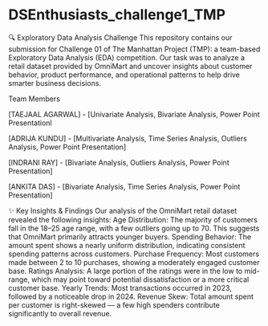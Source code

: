 # DSEnthusiasts_challenge1_TMP

🔍 Exploratory Data Analysis Challenge
This repository contains our submission for Challenge 01 of The Manhattan Project (TMP): a team-based Exploratory Data Analysis (EDA) competition. Our task was to analyze a retail dataset provided by OmniMart and uncover insights about customer behavior, product performance, and operational patterns to help drive smarter business decisions.

Team Members

[TAEJAAL AGARWAL] - [Univariate Analysis, Bivariate Analysis, Power Point Presentationl

[ADRIJA KUNDU] - [Multivariate Analysis, Time Series Analysis, Outliers Analysis, Power Point Presentation]

[INDRANI RAY] - [Bivariate Analysis, Outliers Analysis, Power Point Presentation]

[ANKITA DAS] - [Bivariate Analysis, Time Series Analysis, Power Point Presentation]

✨ Key Insights & Findings
Our analysis of the OmniMart retail dataset revealed the following insights:
Age Distribution: The majority of customers fall in the 18–25 age range, with a few outliers going up to 70. This suggests that OmniMart primarily attracts younger buyers.
Spending Behavior: The amount spent shows a nearly uniform distribution, indicating consistent spending patterns across customers.
Purchase Frequency: Most customers made between 2 to 10 purchases, showing a moderately engaged customer base.
Ratings Analysis: A large portion of the ratings were in the low to mid-range, which may point toward potential dissatisfaction or a more critical customer base.
Yearly Trends: Most transactions occurred in 2023, followed by a noticeable drop in 2024.
Revenue Skew: Total amount spent per customer is right-skewed — a few high spenders contribute significantly to overall revenue.
